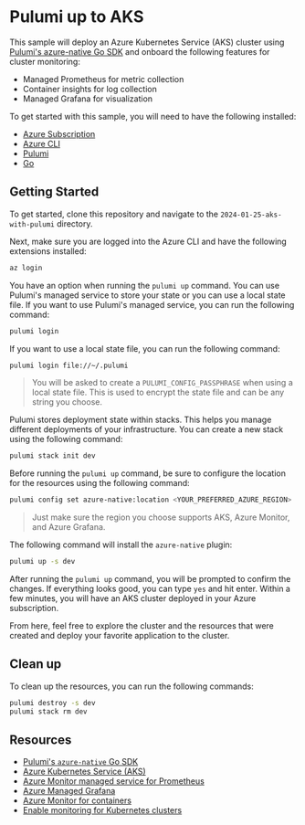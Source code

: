 # Pulumi up to AKS

This sample will deploy an Azure Kubernetes Service (AKS) cluster using [Pulumi's azure-native Go SDK](https://www.pulumi.com/registry/packages/azure-native/) and onboard the following features for cluster monitoring:

- Managed Prometheus for metric collection
- Container insights for log collection
- Managed Grafana for visualization

To get started with this sample, you will need to have the following installed:

- [Azure Subscription](https://azure.microsoft.com/get-started/)
- [Azure CLI](https://docs.microsoft.com/cli/azure/install-azure-cli)
- [Pulumi](https://www.pulumi.com/docs/get-started/install/)
- [Go](https://golang.org/doc/install)

## Getting Started

To get started, clone this repository and navigate to the `2024-01-25-aks-with-pulumi` directory. 

Next, make sure you are logged into the Azure CLI and have the following extensions installed:

```bash
az login
```

You have an option when running the `pulumi up` command. You can use Pulumi's managed service to store your state or you can use a local state file. If you want to use Pulumi's managed service, you can run the following command:

```bash
pulumi login
```

If you want to use a local state file, you can run the following command:

```bash
pulumi login file://~/.pulumi
```

> You will be asked to create a `PULUMI_CONFIG_PASSPHRASE` when using a local state file. This is used to encrypt the state file and can be any string you choose.

Pulumi stores deployment state within stacks. This helps you manage different deployments of your infrastructure. You can create a new stack using the following command:

```bash
pulumi stack init dev
```

Before running the `pulumi up` command, be sure to configure the location for the resources using the following command:

```bash
pulumi config set azure-native:location <YOUR_PREFERRED_AZURE_REGION>
```

> Just make sure the region you choose supports AKS, Azure Monitor, and Azure Grafana.

The following command will install the `azure-native` plugin:

```bash
pulumi up -s dev
```

After running the `pulumi up` command, you will be prompted to confirm the changes. If everything looks good, you can type `yes` and hit enter. Within a few minutes, you will have an AKS cluster deployed in your Azure subscription.

From here, feel free to explore the cluster and the resources that were created and deploy your favorite application to the cluster.

## Clean up

To clean up the resources, you can run the following commands:

```bash
pulumi destroy -s dev
pulumi stack rm dev
```

## Resources

- [Pulumi's `azure-native` Go SDK](https://www.pulumi.com/registry/packages/azure-native/)
- [Azure Kubernetes Service (AKS)](https://learn.microsoft.com/azure/aks/)
- [Azure Monitor managed service for Prometheus](https://learn.microsoft.com/azure/azure-monitor/essentials/prometheus-metrics-overview)
- [Azure Managed Grafana](https://learn.microsoft.com/azure/managed-grafana/overview)
- [Azure Monitor for containers](https://learn.microsoft.com/azure/azure-monitor/containers/container-insights-overview)
- [Enable monitoring for Kubernetes clusters](https://learn.microsoft.com/azure/azure-monitor/containers/kubernetes-monitoring-enable?tabs=arm)
